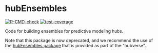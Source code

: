 # hubEnsembles
[![R-CMD-check](https://github.com/reichlab/hubEnsembles/workflows/R-CMD-check/badge.svg)](https://github.com/reichlab/hubEnsembles/actions) [![test-coverage](https://github.com/reichlab/hubEnsembles/workflows/test-coverage/badge.svg)](https://github.com/reichlab/hubEnsembles/actions) 

Code for building ensembles for predictive modeling hubs.

Note that this package is now deprecated, and we recommend the use of the [hubEnsembles package](https://github.com/Infectious-Disease-Modeling-Hubs/hubEnsembles) that is provided as part of the "hubverse".
